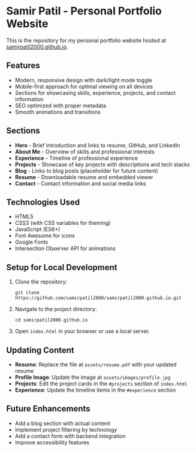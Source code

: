 # Samir Patil - Personal Portfolio Website

This is the repository for my personal portfolio website hosted at [samirpatil2000.github.io](https://samirpatil2000.github.io).

## Features

- Modern, responsive design with dark/light mode toggle
- Mobile-first approach for optimal viewing on all devices
- Sections for showcasing skills, experience, projects, and contact information
- SEO optimized with proper metadata
- Smooth animations and transitions

## Sections

- **Hero** - Brief introduction and links to resume, GitHub, and LinkedIn
- **About Me** - Overview of skills and professional interests
- **Experience** - Timeline of professional experience
- **Projects** - Showcase of key projects with descriptions and tech stacks
- **Blog** - Links to blog posts (placeholder for future content)
- **Resume** - Downloadable resume and embedded viewer
- **Contact** - Contact information and social media links

## Technologies Used

- HTML5
- CSS3 (with CSS variables for theming)
- JavaScript (ES6+)
- Font Awesome for icons
- Google Fonts
- Intersection Observer API for animations

## Setup for Local Development

1. Clone the repository:
   ```
   git clone https://github.com/samirpatil2000/samirpatil2000.github.io.git
   ```
2. Navigate to the project directory:
   ```
   cd samirpatil2000.github.io
   ```
3. Open `index.html` in your browser or use a local server.

## Updating Content

- **Resume**: Replace the file at `assets/resume.pdf` with your updated resume
- **Profile Image**: Update the image at `assets/images/profile.jpg`
- **Projects**: Edit the project cards in the `#projects` section of `index.html`
- **Experience**: Update the timeline items in the `#experience` section

## Future Enhancements

- Add a blog section with actual content
- Implement project filtering by technology
- Add a contact form with backend integration
- Improve accessibility features
